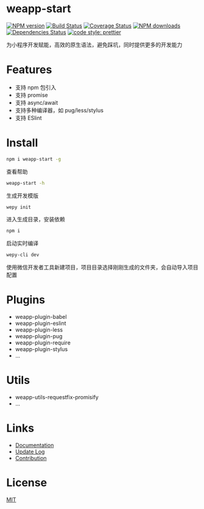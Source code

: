 # weapp-start

[![NPM version](https://img.shields.io/npm/v/weapp-start.svg?style=flat)](https://npmjs.org/package/weapp-start)
[![Build Status](https://travis-ci.org/tolerance-go/weapp-start.svg?branch=master)](https://travis-ci.org/tolerance-go/weapp-start)
[![Coverage Status](https://coveralls.io/repos/github/tolerance-go/weapp-start/badge.svg?branch=master)](https://coveralls.io/github/tolerance-go/weapp-start?branch=master)
[![NPM downloads](http://img.shields.io/npm/dm/weapp-start.svg?style=flat)](https://npmjs.org/package/weapp-start)
[![Dependencies Status](https://david-dm.org/tolerance-go/weapp-start/status.svg)](https://david-dm.org/tolerance-go/weapp-start)
[![code style: prettier](https://img.shields.io/badge/code_style-prettier-ff69b4.svg)](https://github.com/prettier/prettier)

为小程序开发赋能，高效的原生语法，避免踩坑，同时提供更多的开发能力

# Features

* 支持 npm 包引入
* 支持 promise
* 支持 async/await
* 支持多种编译器，如 pug/less/stylus
* 支持 ESlint

# Install

```bash
npm i weapp-start -g
```

查看帮助

```bash
weapp-start -h
```

生成开发模版

```bash
wepy init
```

进入生成目录，安装依赖

```bash
npm i
```

启动实时编译

```bash
wepy-cli dev
```

使用微信开发者工具新建项目，项目目录选择刚刚生成的文件夹，会自动导入项目配置

# Plugins

* weapp-plugin-babel
* weapp-plugin-eslint
* weapp-plugin-less
* weapp-plugin-pug
* weapp-plugin-require
* weapp-plugin-stylus
* ...

# Utils

* weapp-utils-requestfix-promisify
* ...

# Links

* [Documentation](https://github.com/tolerance-go/weapp-start/tree/master/docs/README.md)
* [Update Log](https://github.com/tolerance-go/weapp-start/tree/master/docs/UPDATELOG.md)
* [Contribution](https://github.com/tolerance-go/blog/issues/1#issue-313932480)

# License

[MIT](https://tldrlegal.com/license/mit-license)
